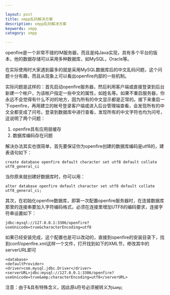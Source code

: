```yaml
---

layout: post
title: xmpp乱码解决方案
description: xmpp乱码解决方案
keywords: xmpp
category: xmpp

---
```


openfire是一个非常不错的IM服务器，而且是纯Java实现，具有多个平台的版本，他的数据存储可以采用多种数据库，如MySQL，Oracle等。  

在实际使用时大家遇到最多的就是采用MySQL数据库后的中文乱码问题，这个问题十分有趣，而且从现象上可以看出openfire内部的一些机制。  

实际问题是这样的：首先启动openfire服务器，然后利用客户端或直接登录到后台新建一个帐户，为该帐户指定一些中文的属性，如姓名等。如果不重启服务器，你永远不会觉得有什么不对的地方，因为所有的中文显示都是正常的。接下来重启一下openfire，再用建立的帐号登录客户端或进入后台管理端查看，会发现所有的中文全都变成了问号。登录到数据库中进行查看，发现所有的中文字符也均为问号，这说明了两个问题：  

1. openfire具有应用层缓存
2. 数据库编码存在问题
  
解决办法其实也很简单，首先要保证你为openfire创建的数据库编码是utf8的，建表语句如下：

	create database openfire default character set utf8 default collate utf8_general_ci

当你原来就创建好数据库时，你可以用：

 	alter database openfire default character set utf8 default collate utf8_general_ci;

 

其次，在初始化openfire数据库，即第一次配置openfire服务器时，在连接数据库那里的连接串要加入字符编码格式，必须在连接里增加UTF8的编码要求，连接字符串设置如下：

	jdbc:mysql://127.0.0.1:3306/openfire?useUnicode=true&characterEncoding=utf8

如果已经安装完成，这个配置也是可以改动的，直接到openfire的安装目录下，找到conf/openfire.xml这样一个文件，打开找到如下的XML节，修改其中的serverURL即可

	<database>
	<defaultProvider>
	<driver>com.mysql.jdbc.Driver</driver>
	<serverURL>jdbc:mysql://127.0.0.1:3306/openfire?useUnicode=true&amp;characterEncoding=utf8</serverURL>

注意：由于&具有特殊含义，因此原`&`符号必须被转义为`&amp`;

